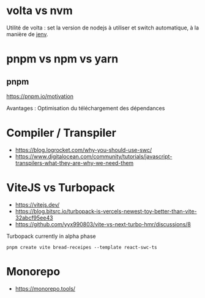 # volta vs nvm
Utilité de volta : set la version de nodejs à utiliser et switch automatique, à la manière de [jenv](https://github.com/jenv/jenv).

# pnpm vs npm vs yarn
## pnpm
https://pnpm.io/motivation

Avantages : Optimisation du téléchargement des dépendances

# Compiler / Transpiler
- https://blog.logrocket.com/why-you-should-use-swc/
- https://www.digitalocean.com/community/tutorials/javascript-transpilers-what-they-are-why-we-need-them


# ViteJS vs Turbopack
- https://vitejs.dev/
- https://blog.bitsrc.io/turbopack-is-vercels-newest-toy-better-than-vite-32abcf95ee43
- https://github.com/yyx990803/vite-vs-next-turbo-hmr/discussions/8

Turbopack currently in alpha phase

`pnpm create vite bread-receipes --template react-swc-ts`

# Monorepo
- https://monorepo.tools/
